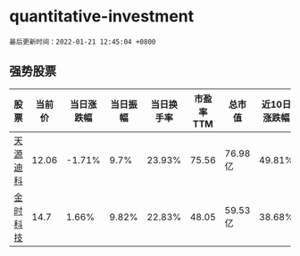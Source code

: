 # quantitative-investment

`最后更新时间：2022-01-21 12:45:04 +0800`

## 强势股票

|股票|当前价|当日涨跌幅|当日振幅|当日换手率|市盈率TTM|总市值|近10日涨跌幅|
|----|----|----|----|----|----|----|----|
|[天源迪科](https://xueqiu.com/S/SZ300047)|12.06|-1.71%|9.7%|23.93%|75.56|76.98亿|49.81%|
|[金时科技](https://xueqiu.com/S/SZ002951)|14.7|1.66%|9.82%|22.83%|48.05|59.53亿|38.68%|
